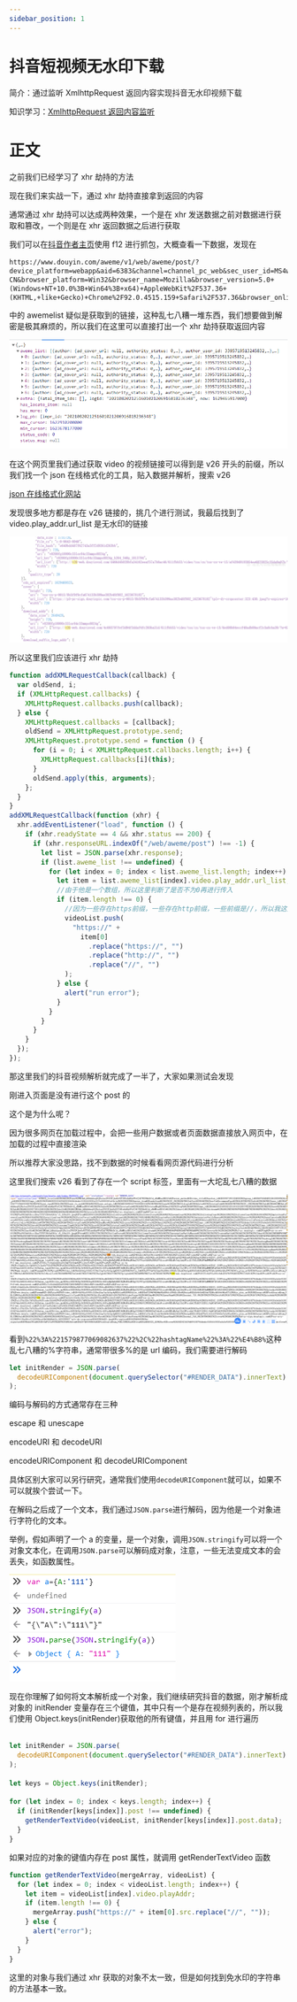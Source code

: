 ```yaml
---
sidebar_position: 1
---
```


# 抖音短视频无水印下载

简介：通过监听 XmlhttpRequest 返回内容实现抖音无水印视频下载

知识学习：[XmlhttpRequest 返回内容监听](/油猴教程/入门篇/XHR返回内容劫持/)

# 正文

之前我们已经学习了 xhr 劫持的方法

现在我们来实战一下，通过 xhr 劫持直接拿到返回的内容

通常通过 xhr 劫持可以达成两种效果，一个是在 xhr 发送数据之前对数据进行获取和篡改，一个则是在 xhr 返回数据之后进行获取

我们可以在[抖音作者主页](https://www.douyin.com/user/MS4wLjABAAAAeq80JKa1oaIFOCOFjkw8o5STIHIsAnBQxVPxVJ4C7RZ5Hn8f1d_zNsMKaa8EOlCw?enter_method=video_title&author_id=3395719513245832&group_id=6976849455186185505&log_pb=%7B%22impr_id%22%3A%22021629423215634fdbddc0100fff0030a1217e00000001a54c1a3%22%7D&enter_from=undefined)使用 f12 进行抓包，大概查看一下数据，发现在

```
https://www.douyin.com/aweme/v1/web/aweme/post/?device_platform=webapp&aid=6383&channel=channel_pc_web&sec_user_id=MS4wLjABAAAAeq80JKa1oaIFOCOFjkw8o5STIHIsAnBQxVPxVJ4C7RZ5Hn8f1d_zNsMKaa8EOlCw&max_cursor=1624424355000&count=10&publish_video_strategy_type=2&version_code=160100&version_name=16.1.0&cookie_enabled=true&screen_width=1536&screen_height=864&browser_language=zh-CN&browser_platform=Win32&browser_name=Mozilla&browser_version=5.0+(Windows+NT+10.0%3B+Win64%3B+x64)+AppleWebKit%2F537.36+(KHTML,+like+Gecko)+Chrome%2F92.0.4515.159+Safari%2F537.36&browser_online=true&_signature=_02B4Z6wo00d01gP1vzgAAIDCg.dFeeve9RYD9buAAOHw7d
```

中的 awemelist 疑似是获取到的链接，这种乱七八糟一堆东西，我们想要做到解密是极其麻烦的，所以我们在这里可以直接打出一个 xhr 劫持获取返回内容

![](./img/01/1.png)

在这个网页里我们通过获取 video 的视频链接可以得到是 v26 开头的前缀，所以我们找一个 json 在线格式化的工具，贴入数据并解析，搜索 v26

[json 在线格式化网站](https://www.sojson.com/)

发现很多地方都是存在 v26 链接的，挑几个进行测试，我最后找到了 video.play_addr.url_list 是无水印的链接

![](./img/01/2.png)

所以这里我们应该进行 xhr 劫持

```js
function addXMLRequestCallback(callback) {
  var oldSend, i;
  if (XMLHttpRequest.callbacks) {
    XMLHttpRequest.callbacks.push(callback);
  } else {
    XMLHttpRequest.callbacks = [callback];
    oldSend = XMLHttpRequest.prototype.send;
    XMLHttpRequest.prototype.send = function () {
      for (i = 0; i < XMLHttpRequest.callbacks.length; i++) {
        XMLHttpRequest.callbacks[i](this);
      }
      oldSend.apply(this, arguments);
    };
  }
}
addXMLRequestCallback(function (xhr) {
  xhr.addEventListener("load", function () {
    if (xhr.readyState == 4 && xhr.status == 200) {
      if (xhr.responseURL.indexOf("/web/aweme/post") !== -1) {
        let list = JSON.parse(xhr.response);
        if (list.aweme_list !== undefined) {
          for (let index = 0; index < list.aweme_list.length; index++) {
            let item = list.aweme_list[index].video.play_addr.url_list;
            //由于他是一个数组，所以这里判断了是否不为0再进行传入
            if (item.length !== 0) {
              //因为一些存在https前缀，一些存在http前缀，一些前缀是//，所以我这里直接全部过滤为空加入了https
              videoList.push(
                "https://" +
                  item[0]
                    .replace("https://", "")
                    .replace("http://", "")
                    .replace("//", "")
              );
            } else {
              alert("run error");
            }
          }
        }
      }
    }
  });
});
```

那这里我们的抖音视频解析就完成了一半了，大家如果测试会发现

刚进入页面是没有进行这个 post 的

这个是为什么呢？

因为很多网页在加载过程中，会把一些用户数据或者页面数据直接放入网页中，在加载的过程中直接渲染

所以推荐大家没思路，找不到数据的时候看看网页源代码进行分析

这里我们搜索 v26 看到了存在一个 script 标签，里面有一大坨乱七八糟的数据

![](./img/01/3.png)

看到`%22%3A%221579877069082637%22%2C%22hashtagName%22%3A%22%E4%B8%`这种乱七八糟的%字符串，通常带很多%的是 url 编码，我们需要进行解码

```js
let initRender = JSON.parse(
  decodeURIComponent(document.querySelector("#RENDER_DATA").innerText)
);
```

编码与解码的方式通常存在三种

escape 和 unescape

encodeURI 和 decodeURI

encodeURIComponent 和 decodeURIComponent

具体区别大家可以另行研究，通常我们使用`decodeURIComponent`就可以，如果不可以就挨个尝试一下。

在解码之后成了一个文本，我们通过`JSON.parse`进行解码，因为他是一个对象进行字符化的文本。

举例，假如声明了一个 a 的变量，是一个对象，调用`JSON.stringify`可以将一个对象文本化，在调用`JSON.parse`可以解码成对象，注意，一些无法变成文本的会丢失，如函数属性。

![](./img/01/4.png)

现在你理解了如何将文本解析成一个对象，我们继续研究抖音的数据，刚才解析成对象的 initRender 变量存在三个键值，其中只有一个是存在视频列表的，所以我们使用 Object.keys(initRender)获取他的所有键值，并且用 for 进行遍历

```js

let initRender = JSON.parse(
  decodeURIComponent(document.querySelector("#RENDER_DATA").innerText)
);

let keys = Object.keys(initRender);

for (let index = 0; index < keys.length; index++) {
  if (initRender[keys[index]].post !== undefined) {
    getRenderTextVideo(videoList, initRender[keys[index]].post.data);
  }
}
```

如果对应的对象的键值内存在 post 属性，就调用 getRenderTextVideo 函数

```js
function getRenderTextVideo(mergeArray, videoList) {
  for (let index = 0; index < videoList.length; index++) {
    let item = videoList[index].video.playAddr;
    if (item.length !== 0) {
      mergeArray.push("https://" + item[0].src.replace("//", ""));
    } else {
      alert("error");
    }
  }
}
```

这里的对象与我们通过 xhr 获取的对象不太一致，但是如何找到免水印的字符串的方法基本一致。
